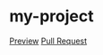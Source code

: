 # my-project
[Preview](https://igor-kashchenko.github.io/my-project/)
[Pull Request](https://github.com/your-name/your-repo/pull/1/files)